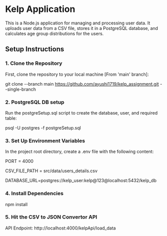 # Kelp Application

This is a Node.js application for managing and processing user data. It uploads user data from a CSV file, stores it in a PostgreSQL database, and calculates age group distributions for the users.

## Setup Instructions

### 1. **Clone the Repository**
First, clone the repository to your local machine [From 'main' branch]:

git clone --branch main https://github.com/ayushi1719/kelp_assignment.git --single-branch


### 2. **PostgreSQL DB setup**

Run the postgreSetup.sql script to create the database, user, and required table:

psql -U postgres -f postgreSetup.sql


### 3. **Set Up Environment Variables**

In the project root directory, create a .env file with the following content:

PORT = 4000

CSV_FILE_PATH = src/data/users_details.csv

DATABASE_URL=postgres://kelp_user:kelp@123@localhost:5432/kelp_db


### 4. **Install Dependencies**

npm install


### 5. **Hit the CSV to JSON Convertor API**

API Endpoint:
http://localhost:4000/kelpApi/load_data
